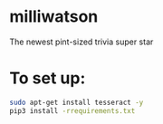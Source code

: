 # milliwatson
The newest pint-sized trivia super star

# To set up:
```bash
sudo apt-get install tesseract -y
pip3 install -rrequirements.txt
```
